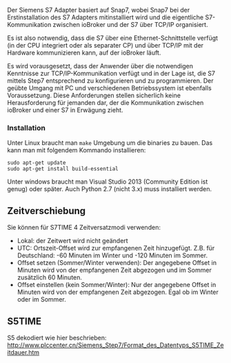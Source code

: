 Der Siemens S7 Adapter basiert auf Snap7, wobei Snap7 bei der Erstinstallation des
S7 Adapters mitinstalliert wird und die eigentliche S7-Kommunikation zwischen ioBroker und der S7 über TCP/IP organisiert.

Es ist also notwendig, dass die S7 über eine Ethernet-Schnittstelle verfügt
(in der CPU integriert oder als separater CP) und über TCP/IP mit der Hardware kommunizieren kann, auf der ioBroker läuft.

Es wird vorausgesetzt, dass der Anwender über die notwendigen Kenntnisse zur TCP/IP-Kommunikation verfügt
und in der Lage ist, die S7 mittels Step7 entsprechend zu konfigurieren und zu programmieren.
Der geübte Umgang mit PC und verschiedenen Betriebssystem ist ebenfalls Voraussetzung.
Diese Anforderungen stellen sicherlich keine Herausforderung für jemanden dar,
der die Kommunikation zwischen ioBroker und einer S7 in Erwägung zieht.

### Installation
Unter Linux braucht man `make` Umgebung um die binaries zu bauen. Das kann man mit folgendem Kommando installieren:

```
sudo apt-get update
sudo apt-get install build-essential
```

Unter windows braucht man Visual Studio 2013 (Community Edition ist genug) oder später. Auch Python 2.7 (nicht 3.x) muss installiert werden.

## Zeitverschiebung
Sie können für S7TIME 4 Zeitversatzmodi verwenden:
- Lokal: der Zeitwert wird nicht geändert
- UTC: Ortszeit-Offset wird zur empfangenen Zeit hinzugefügt. Z.B. für Deutschland: -60 Minuten im Winter und -120 Minuten im Sommer.
- Offset setzen (Sommer/Winter verwenden): Der angegebene Offset in Minuten wird von der empfangenen Zeit abgezogen und im Sommer zusätzlich 60 Minuten.
- Offset einstellen (kein Sommer/Winter): Nur der angegebene Offset in Minuten wird von der empfangenen Zeit abgezogen. Egal ob im Winter oder im Sommer.

## S5TIME
S5 dekodiert wie hier beschrieben: http://www.plccenter.cn/Siemens_Step7/Format_des_Datentyps_S5TIME_Zeitdauer.htm
